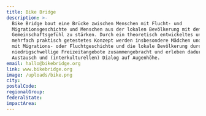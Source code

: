 ```yaml
---
title: Bike Bridge
description: >-
  Bike Bridge baut eine Brücke zwischen Menschen mit Flucht- und
  Migrationsgeschichte und Menschen aus der lokalen Bevölkerung mit dem Ziel das
  Gemeinschaftsgefühl zu stärken. Durch ein theoretisch entwickeltes und bereits
  mehrfach praktisch getestetes Konzept werden insbesondere Mädchen und Frauen
  mit Migrations- oder Fluchtgeschichte und die lokale Bevölkerung durch
  niedrigschwellige Freizeitangebote zusammengebracht und erleben dadurch
  Austausch und (interkulturellen) Dialog auf Augenhöhe.
email: hallo@bikebridge.org
link: www.bikebridge.org
image: /uploads/bike.png
city:
postalCode:
regionalGroup:
federalState:
impactArea:
---
```


